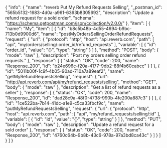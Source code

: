 {
  "info": {
    "name": "reverb Put My Refund Requests Selling",
    "_postman_id": "565b5132-1683-4d0a-a961-6363b8305692",
    "description": "Update a refund request for a sold order",
    "schema": "https://schema.getpostman.com/json/collection/v2.0.0/"
  },
  "item": [
    {
      "name": "My",
      "item": [
        {
          "id": "b8c5b48b-4d55-4694-b9bc-713b0d9900d6",
          "name": "postMyOrdersSellingOrderRefundRequests",
          "request": {
            "url": {
              "protocol": "http",
              "host": "api.reverb.com",
              "path": [
                "api",
                "my/orders/selling/:order_id/refund_requests"
              ],
              "variable": [
                {
                  "id": "order_id",
                  "value": "{}",
                  "type": "string"
                }
              ]
            },
            "method": "POST",
            "body": {
              "mode": "raw"
            },
            "description": "Post my orders selling order refund requests."
          },
          "response": [
            {
              "status": "OK",
              "code": 200,
              "name": "Response_200",
              "id": "b24e696c-f20a-4177-9db2-88f4b60cabcc"
            }
          ]
        },
        {
          "id": "5011b00f-1c9f-4b05-90ad-710a7a89eaf2",
          "name": "getMyRefundRequestsSelling",
          "request": {
            "url": "http://api.reverb.com/api/my/refund_requests/selling",
            "method": "GET",
            "body": {
              "mode": "raw"
            },
            "description": "Get a list of refund requests as a seller"
          },
          "response": [
            {
              "status": "OK",
              "code": 200,
              "name": "Response_200",
              "id": "dad28c9a-48f0-4738-990b-4fe200a887c3"
            }
          ]
        },
        {
          "id": "1ce522ba-7b14-41dc-a1e9-c5ca33fbcf9c",
          "name": "putMyRefundRequestsSelling",
          "request": {
            "url": {
              "protocol": "http",
              "host": "api.reverb.com",
              "path": [
                "api",
                "my/refund_requests/selling/:id"
              ],
              "variable": [
                {
                  "id": "id",
                  "value": "{}",
                  "type": "string"
                }
              ]
            },
            "method": "PUT",
            "body": {
              "mode": "raw"
            },
            "description": "Update a refund request for a sold order"
          },
          "response": [
            {
              "status": "OK",
              "code": 200,
              "name": "Response_200",
              "id": "4760c64b-9b8b-43c6-978a-97a3bd8ca43c"
            }
          ]
        }
      ]
    }
  ]
}